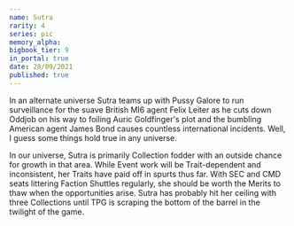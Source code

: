 ```yaml
---
name: Sutra
rarity: 4
series: pic
memory_alpha:
bigbook_tier: 9
in_portal: true
date: 28/09/2021
published: true
---
```


In an alternate universe Sutra teams up with Pussy Galore to run surveillance for the suave British MI6 agent Felix Leiter as he cuts down Oddjob on his way to foiling Auric Goldfinger's plot and the bumbling American agent James Bond causes countless international incidents. Well, I guess some things hold true in any universe.

In our universe, Sutra is primarily Collection fodder with an outside chance for growth in that area. While Event work will be Trait-dependent and inconsistent, her Traits have paid off in spurts thus far. With SEC and CMD seats littering Faction Shuttles regularly, she should be worth the Merits to thaw when the opportunities arise. Sutra has probably hit her ceiling with three Collections until TPG is scraping the bottom of the barrel in the twilight of the game.
